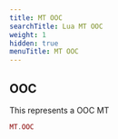 ```yaml
---
title: MT OOC
searchTitle: Lua MT OOC
weight: 1
hidden: true
menuTitle: MT OOC
---
```

## OOC

This represents a OOC MT
```lua
MT.OOC
```